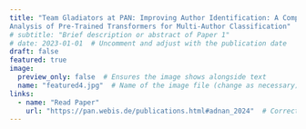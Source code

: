 ```yaml
---
title: "Team Gladiators at PAN: Improving Author Identification: A Comparative
Analysis of Pre-Trained Transformers for Multi-Author Classification"
# subtitle: "Brief description or abstract of Paper 1"
# date: 2023-01-01  # Uncomment and adjust with the publication date
draft: false
featured: true
image:
  preview_only: false  # Ensures the image shows alongside text
  name: "featured4.jpg"  # Name of the image file (change as necessary)
links:
  - name: "Read Paper"
    url: "https://pan.webis.de/publications.html#adnan_2024"  # Corrected URL format
---
```

